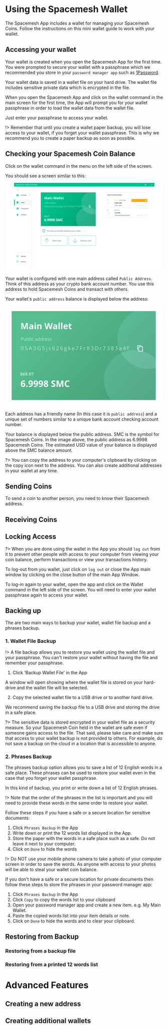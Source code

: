 # Using the Spacemesh Wallet

The Spacemesh App includes a wallet for managing your Spacemesh Coins.
Follow the instructions on this mini wallet guide to work with your wallet.

## Accessing your wallet
Your wallet is created when you open the Spacemesh App for the first time. You were prompted to secure your wallet with a passphrase which we recommended you store in your `password manager app` such as [1Password](#).

Your wallet data is saved in a wallet file on your hard drive. The wallet file includes sensitive private data which is encrypted in the file.

When you open the Spacemesh App and click on the wallet command in the main screen for the first time, the App will prompt you for your wallet passphrase in order to load the wallet data from the wallet file.

Just enter your passphrase to access your wallet.

!> Remember that until you create a wallet paper backup, you will lose access to your wallet, if you forget your wallet passphrase.
This is why we recommend you to create a paper backup as soon as possible.

## Checking your Spacemesh Coin Balance

Click on the wallet command in the menu on the left side of the screen.

You should see a screen similar to this:

![](images/main_wallet.png)

Your wallet is configured with one main address called `Public Address`. Think of this address as your crypto bank account number. You use this address to hold Spacemesh Coins and transact with others.

Your wallet's `public address` balance is displayed below the address:

![](images/wallet.png)

Each address has a friendly name (In this case it is `public address`) and a unique set of numbers similar to a unique bank account checking account number.

Your balance is displayed below the public address. SMC is the symbol for Spacemesh Coins. In the image above, the public address as 6.9998 Spacemesh Coins. The estimated USD value of your balance is displayed above the SMC balance amount.

?> You can copy the address to your computer's clipboard by clicking on the copy icon next to the address. You can also create additional addresses in your wallet at any time.

## Sending Coins
To send a coin to another person, you need to know their Spacemesh address.

## Receiving Coins

## Locking Access

?> When you are done using the wallet in the App you should `log out` from it to prevent other people with access to your computer from viewing your coin balance, perform transactions or view your transactions history.  

To log-out from you wallet, just click on `log out` or close the App main window by clicking on the close button of the main App Window.

To log-in again to your wallet, open the app and click on the Wallet command in the left side of the screen. You will need to enter your wallet passphrase again to access your wallet.

## Backing up
The are two main ways to backup your wallet, wallet file backup and a phrases backup.

### 1. Wallet File Backup
!> A file backup allows you to restore you wallet using the wallet file and your passphrase. You can't restore your wallet without having the file and remember your passphrase.

1. Click 'Backup Wallet File' in the App

A window will open showing where the wallet file is stored on your hard-drive and the wallet file will be selected.

2. Copy the selected wallet file to a USB drive or to another hard drive.

We recommend saving the backup file to a USB drive and storing the drive in a safe place.

?> The sensitive data is stored encrypted in your wallet file as a security measure. So your Spacemesh Coin held in the wallet are safe even if someone gains access to the file. That said, please take care and make sure that access to your wallet backup is not provided to others. For example, do not save a backup on the cloud in a location that is accessible to anyone.

### 2. Phrases Backup

The phrases backup option allows you to save a list of 12 English words in a safe place. These phrases can be used to restore your wallet even in the case that you forget your wallet passphrase.

In this kind of backup, you print or write down a list of 12 English phrases.

!> Note that the order of the phrases in the list is important and you will need to provide these words in the same order to restore your wallet.

Follow these steps if you have a safe or a secure location for sensitive documents:
1. Click `Phrases Backup` in the App
2. Write down or print the 12 words list displayed in the App.
3. Store the paper with the words in a safe place such as a safe. Do not leave it next to your computer.
4. Click on `Done` to hide the words

!> Do NOT use your mobile phone camera to take a photo of your computer screen in order to save the words. As anyone with access to your photos will be able to steal your wallet coin balance.

If you don't have a safe or a secure location for private documents then follow these steps to store the phrases in your password manager app:

1. Click `Phrases Backup` in the App
2. Click `Copy` to copy the words list to your clipboard
3. Open your password manager app and create a new item. e.g. My Main Wallet.
4. Paste the copied words list into your item details or note.
5. Click on `Done` to hide the words and to clear your clipboard.

## Restoring from Backup

### Restoring from a backup file

### Restoring from a printed 12 words list


# Advanced Features

## Creating a new address

## Creating additional wallets
